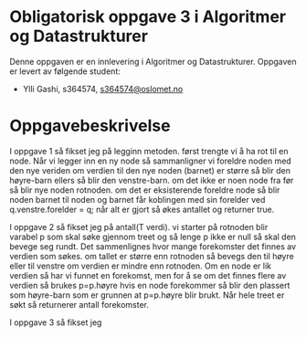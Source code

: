 # Obligatorisk oppgave 3 i Algoritmer og Datastrukturer

Denne oppgaven er en innlevering i Algoritmer og Datastrukturer. 
Oppgaven er levert av følgende student:
* Ylli Gashi, s364574, s364574@oslomet.no


# Oppgavebeskrivelse

I oppgave 1 så fikset jeg på legginn metoden. først trengte vi å ha rot til en node. Når vi legger inn en ny node så sammanligner vi foreldre noden med den nye veriden om verdien til den nye noden (barnet) er større så blir den høyre-barn ellers så blir den venstre-barn. om det ikke er noen node fra før så blir nye noden rotnoden. om det er eksisterende foreldre node så blir noden barnet til noden og barnet får koblingen med sin forelder ved q.venstre.forelder = q; når alt er gjort så økes antallet og returner true. 

I oppgave 2 så fikset jeg på antall(T verdi). vi starter på rotnoden blir varabel p som skal søke gjennom treet og så lenge p ikke er null så skal den bevege seg rundt. Det sammenlignes hvor mange forekomster det finnes av verdien som søkes. om tallet er større enn rotnoden så bevegs den til høyre eller til venstre om verdien er mindre enn rotnoden. Om en node er lik verdien så har vi funnet en forekomst, men for å se om det finnes flere av verdien så brukes p=p.høyre hvis en node forekommer så blir den plassert som høyre-barn som er grunnen at p=p.høyre blir brukt. Når hele treet er søkt så returnerer antall forekomster.  

I oppgave 3 så fikset jeg 